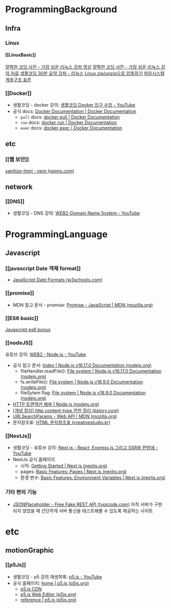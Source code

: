 # ProgrammingBackground
## Infra
### Linux
#### [[LinuxBasic]]
[얄팍한 코딩 사전 - 가장 쉬운 리눅스 강좌 영상](https://www.youtube.com/watch?v=tPWBF13JIVk&list=PLpO7kx5DnyIExYt0jkyWWjx8XNA2Fx2rI&index=12)
[얄팍한 코딩 사전 - 가장 쉬운 리눅스 강의 자료](https://www.yalco.kr/35_linux/)
[생활코딩 30분 요약 강좌 - 리눅스](https://paullabworkspace.notion.site/Linux-22-1-c569da2147d9496cbae6801b086cef82)
[Linux zip/unzip으로 압축하기](https://www.lesstif.com/lpt/linux-zip-unzip-80248839.html)
[파일시스템 계층구조 표준](https://ko.wikipedia.org/wiki/%ED%8C%8C%EC%9D%BC%EC%8B%9C%EC%8A%A4%ED%85%9C_%EA%B3%84%EC%B8%B5%EA%B5%AC%EC%A1%B0_%ED%91%9C%EC%A4%80) 

### [[Docker]]
- 생활코딩 - docker 강의: [생활코딩 Docker 입구 수업 - YouTube](https://www.youtube.com/playlist?list=PLuHgQVnccGMDeMJsGq2O-55Ymtx0IdKWf)
- 공식 docs: [Docker Documentation | Docker Documentation](https://docs.docker.com/)
	- `pull` docs:  [docker pull | Docker Documentation](https://docs.docker.com/engine/reference/commandline/pull/)
	- `run` docs: [docker run | Docker Documentation](https://docs.docker.com/engine/reference/commandline/run/)
	- `exec` docs: [docker exec | Docker Documentation](https://docs.docker.com/engine/reference/commandline/exec/)

## etc
### [[웹 보안]]
[sanitize-html - npm (npmjs.com)](https://www.npmjs.com/package/sanitize-html)

## network
### [[DNS]]
- 생활코딩 - DNS 강의: [WEB2-Domain Name System - YouTube](https://www.youtube.com/playlist?list=PLuHgQVnccGMCI75J-rC8yZSVGZq3gYsFp)

# ProgrammingLanguage
## Javascript
### [[javascript Date 객체 format]]
- [JavaScript Date Formats (w3schools.com)](https://www.w3schools.com/js/js_date_formats.asp)

### [[promise]]
- MDN 참고 문서 - promise: [Promise - JavaScript | MDN (mozilla.org)](https://developer.mozilla.org/ko/docs/Web/JavaScript/Reference/Global_Objects/Promise)

### [[ES6 basic]]
[Javascript es6 bonus](https://www.inflearn.com/course/%EC%9E%90%EB%B0%94%EC%8A%A4%ED%81%AC%EB%A6%BD%ED%8A%B8-es6-%EB%B3%B4%EB%84%88%EC%8A%A4/dashboard)

### [[nodeJS]]
유튜브 강의: [WEB2 - Node.js - YouTube](https://www.youtube.com/playlist?list=PLuHgQVnccGMA9QQX5wqj6ThK7t2tsGxjm)
- 공식 참고 문서: [Index | Node.js v16.17.0 Documentation (nodejs.org)](https://nodejs.org/dist/latest-v16.x/docs/api/)
	- fileHandler.readFile(): [File system | Node.js v16.17.0 Documentation (nodejs.org)](https://nodejs.org/dist/latest-v16.x/docs/api/fs.html#filehandlereadfileoptions)
	- fs.writeFile(): [File system | Node.js v18.9.0 Documentation (nodejs.org)](https://nodejs.org/api/fs.html#fswritefilefile-data-options-callback)
	- fileSytem flag: [File system | Node.js v18.9.0 Documentation (nodejs.org)](https://nodejs.org/api/fs.html#file-system-flags)
- [HTTP 트랜잭션 해부 | Node.js (nodejs.org)](https://nodejs.org/ko/docs/guides/anatomy-of-an-http-transaction/)
- [[개념 정리] http content-type 관한 정리 (tistory.com)](https://yunzema.tistory.com/186)
- [URLSearchParams - Web API | MDN (mozilla.org)](https://developer.mozilla.org/ko/docs/Web/API/URLSearchParams)
- 문자참조표: [HTML 문자참조표 (creativestudio.kr)](https://creativestudio.kr/2106)

### [[NextJs]]
- 생활코딩 - 유튜브 강의: [Next.js - React, Express.js 그리고 SSR을 한방에 - YouTube](https://www.youtube.com/watch?v=ECMB4kUCKWQ)
- NextJs 공식 홈페이지 
	- 시작: [Getting Started | Next.js (nextjs.org)](https://nextjs.org/docs)
	- pages: [Basic Features: Pages | Next.js (nextjs.org)](https://nextjs.org/docs/basic-features/pages)
	- 환경 변수: [Basic Features: Environment Variables | Next.js (nextjs.org)](https://nextjs.org/docs/basic-features/environment-variables)

### 기타 편의 기능
- [JSONPlaceholder - Free Fake REST API (typicode.com)](https://jsonplaceholder.typicode.com/)
	아직 서버가 구현되지 않았을 때 간단하게 서버 통신을 테스트해볼 수 있도록 제공하는 사이트

# etc
## motionGraphic
### [[p5Js]]
- 생활코딩 - p5 강의 재생목록: [p5.js - YouTube](https://www.youtube.com/playlist?list=PLuHgQVnccGMCEvYJCyey1AlwT1yyBZK6c)
- 공식 홈페이지: [home | p5.js (p5js.org)](https://p5js.org/)
	- [p5.js CDN](https://cdn.jsdelivr.net/npm/p5/lib/)
	- [p5.js Web Editor (p5js.org)](https://editor.p5js.org/)
	- [reference | p5.js (p5js.org)](https://p5js.org/reference/)